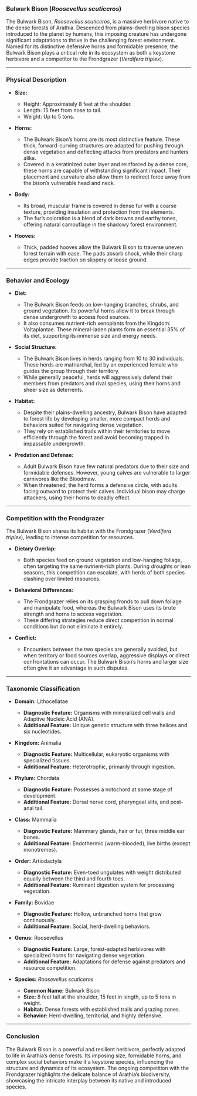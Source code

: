 ### Bulwark Bison (*Roosevellus scuticeros*)

The Bulwark Bison, *Roosevellus scuticeros*, is a massive herbivore native to the dense forests of Arathia. Descended from plains-dwelling bison species introduced to the planet by humans, this imposing creature has undergone significant adaptations to thrive in the challenging forest environment. Named for its distinctive defensive horns and formidable presence, the Bulwark Bison plays a critical role in its ecosystem as both a keystone herbivore and a competitor to the Frondgrazer (*Verdifera triplex*).

---

### Physical Description

- **Size:**
  - Height: Approximately 8 feet at the shoulder.
  - Length: 15 feet from nose to tail.
  - Weight: Up to 5 tons.

- **Horns:**
  - The Bulwark Bison’s horns are its most distinctive feature. These thick, forward-curving structures are adapted for pushing through dense vegetation and deflecting attacks from predators and hunters alike.
  - Covered in a keratinized outer layer and reinforced by a dense core, these horns are capable of withstanding significant impact. Their placement and curvature also allow them to redirect force away from the bison’s vulnerable head and neck.

- **Body:**
  - Its broad, muscular frame is covered in dense fur with a coarse texture, providing insulation and protection from the elements.
  - The fur’s coloration is a blend of dark browns and earthy tones, offering natural camouflage in the shadowy forest environment.

- **Hooves:**
  - Thick, padded hooves allow the Bulwark Bison to traverse uneven forest terrain with ease. The pads absorb shock, while their sharp edges provide traction on slippery or loose ground.

---

### Behavior and Ecology

- **Diet:**
  - The Bulwark Bison feeds on low-hanging branches, shrubs, and ground vegetation. Its powerful horns allow it to break through dense undergrowth to access food sources.
  - It also consumes nutrient-rich xenoplants from the Kingdom: Voltaplantae. These mineral-laden plants form an essential 35% of its diet, supporting its immense size and energy needs.

- **Social Structure:**
  - The Bulwark Bison lives in herds ranging from 10 to 30 individuals. These herds are matriarchal, led by an experienced female who guides the group through their territory.
  - While generally peaceful, herds will aggressively defend their members from predators and rival species, using their horns and sheer size as deterrents.

- **Habitat:**
  - Despite their plains-dwelling ancestry, Bulwark Bison have adapted to forest life by developing smaller, more compact herds and behaviors suited for navigating dense vegetation.
  - They rely on established trails within their territories to move efficiently through the forest and avoid becoming trapped in impassable undergrowth.

- **Predation and Defense:**
  - Adult Bulwark Bison have few natural predators due to their size and formidable defenses. However, young calves are vulnerable to larger carnivores like the Bloodmaw.
  - When threatened, the herd forms a defensive circle, with adults facing outward to protect their calves. Individual bison may charge attackers, using their horns to deadly effect.

---

### Competition with the Frondgrazer

The Bulwark Bison shares its habitat with the Frondgrazer (*Verdifera triplex*), leading to intense competition for resources.

- **Dietary Overlap:**
  - Both species feed on ground vegetation and low-hanging foliage, often targeting the same nutrient-rich plants. During droughts or lean seasons, this competition can escalate, with herds of both species clashing over limited resources.

- **Behavioral Differences:**
  - The Frondgrazer relies on its grasping fronds to pull down foliage and manipulate food, whereas the Bulwark Bison uses its brute strength and horns to access vegetation.
  - These differing strategies reduce direct competition in normal conditions but do not eliminate it entirely.

- **Conflict:**
  - Encounters between the two species are generally avoided, but when territory or food sources overlap, aggressive displays or direct confrontations can occur. The Bulwark Bison’s horns and larger size often give it an advantage in such disputes.

---

### Taxonomic Classification

- **Domain:** Lithocellatae
  - **Diagnostic Feature:** Organisms with mineralized cell walls and Adaptive Nucleic Acid (ANA).
  - **Additional Feature:** Unique genetic structure with three helices and six nucleotides.

- **Kingdom:** Animalia
  - **Diagnostic Feature:** Multicellular, eukaryotic organisms with specialized tissues.
  - **Additional Feature:** Heterotrophic, primarily through ingestion.

- **Phylum:** Chordata
  - **Diagnostic Feature:** Possesses a notochord at some stage of development.
  - **Additional Feature:** Dorsal nerve cord, pharyngeal slits, and post-anal tail.

- **Class:** Mammalia
  - **Diagnostic Feature:** Mammary glands, hair or fur, three middle ear bones.
  - **Additional Feature:** Endothermic (warm-blooded), live births (except monotremes).

- **Order:** Artiodactyla
  - **Diagnostic Feature:** Even-toed ungulates with weight distributed equally between the third and fourth toes.
  - **Additional Feature:** Ruminant digestion system for processing vegetation.

- **Family:** Bovidae
  - **Diagnostic Feature:** Hollow, unbranched horns that grow continuously.
  - **Additional Feature:** Social, herd-dwelling behaviors.

- **Genus:** Roosevellus
  - **Diagnostic Feature:** Large, forest-adapted herbivores with specialized horns for navigating dense vegetation.
  - **Additional Feature:** Adaptations for defense against predators and resource competition.

- **Species:** *Roosevellus scuticeros*
  - **Common Name:** Bulwark Bison
  - **Size:** 8 feet tall at the shoulder, 15 feet in length, up to 5 tons in weight.
  - **Habitat:** Dense forests with established trails and grazing zones.
  - **Behavior:** Herd-dwelling, territorial, and highly defensive.

---

### Conclusion

The Bulwark Bison is a powerful and resilient herbivore, perfectly adapted to life in Arathia’s dense forests. Its imposing size, formidable horns, and complex social behaviors make it a keystone species, influencing the structure and dynamics of its ecosystem. The ongoing competition with the Frondgrazer highlights the delicate balance of Arathia’s biodiversity, showcasing the intricate interplay between its native and introduced species.

